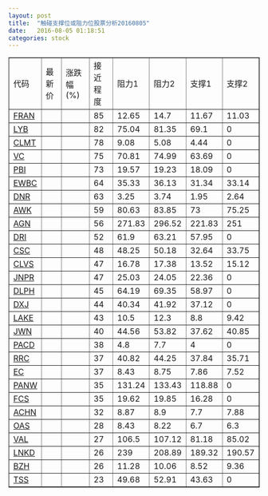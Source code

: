 ```yaml
---
layout: post
title:  "触碰支撑位或阻力位股票分析20160805"
date:   2016-08-05 01:18:51
categories: stock
---
```

<script type="text/javascript">
var stockList = []
stockList.push('gb_fran');
stockList.push('gb_lyb');
stockList.push('gb_clmt');
stockList.push('gb_vc');
stockList.push('gb_pbi');
stockList.push('gb_ewbc');
stockList.push('gb_dnr');
stockList.push('gb_awk');
stockList.push('gb_agn');
stockList.push('gb_dri');
stockList.push('gb_csc');
stockList.push('gb_clvs');
stockList.push('gb_jnpr');
stockList.push('gb_dlph');
stockList.push('gb_dxj');
stockList.push('gb_lake');
stockList.push('gb_jwn');
stockList.push('gb_pacd');
stockList.push('gb_rrc');
stockList.push('gb_ec');
stockList.push('gb_panw');
stockList.push('gb_fcs');
stockList.push('gb_achn');
stockList.push('gb_oas');
stockList.push('gb_val');
stockList.push('gb_lnkd');
stockList.push('gb_bzh');
stockList.push('gb_tss');
</script>
<table border="1">
 <tr>
 <td>代码</td>
 <td>最新价</td>
 <td>涨跌幅(%)</td>
 <td>接近程度</td>
 <td>阻力1</td>
 <td>阻力2</td>
 <td>支撑1</td>
 <td>支撑2</td>
</tr>
  <tr id="fran" class="red">
  <td><a href="http://stock.finance.sina.com.cn/usstock/quotes/FRAN.html" target="_blank">FRAN</a></td><td></td><td></td><td>85</td><td>12.65</td><td>14.7</td><td>11.67</td><td>11.03</td></tr>
  <tr id="lyb" class="red">
  <td><a href="http://stock.finance.sina.com.cn/usstock/quotes/LYB.html" target="_blank">LYB</a></td><td></td><td></td><td>82</td><td>75.04</td><td>81.35</td><td>69.1</td><td>0</td></tr>
  <tr id="clmt" class="green">
  <td><a href="http://stock.finance.sina.com.cn/usstock/quotes/CLMT.html" target="_blank">CLMT</a></td><td></td><td></td><td>78</td><td>9.08</td><td>5.08</td><td>4.44</td><td>0</td></tr>
  <tr id="vc" class="red">
  <td><a href="http://stock.finance.sina.com.cn/usstock/quotes/VC.html" target="_blank">VC</a></td><td></td><td></td><td>75</td><td>70.81</td><td>74.99</td><td>63.69</td><td>0</td></tr>
  <tr id="pbi" class="green">
  <td><a href="http://stock.finance.sina.com.cn/usstock/quotes/PBI.html" target="_blank">PBI</a></td><td></td><td></td><td>73</td><td>19.57</td><td>19.23</td><td>18.09</td><td>0</td></tr>
  <tr id="ewbc" class="green">
  <td><a href="http://stock.finance.sina.com.cn/usstock/quotes/EWBC.html" target="_blank">EWBC</a></td><td></td><td></td><td>64</td><td>35.33</td><td>36.13</td><td>31.34</td><td>33.14</td></tr>
  <tr id="dnr" class="green">
  <td><a href="http://stock.finance.sina.com.cn/usstock/quotes/DNR.html" target="_blank">DNR</a></td><td></td><td></td><td>63</td><td>3.25</td><td>3.74</td><td>1.95</td><td>2.64</td></tr>
  <tr id="awk" class="red">
  <td><a href="http://stock.finance.sina.com.cn/usstock/quotes/AWK.html" target="_blank">AWK</a></td><td></td><td></td><td>59</td><td>80.63</td><td>83.85</td><td>73</td><td>75.25</td></tr>
  <tr id="agn" class="green">
  <td><a href="http://stock.finance.sina.com.cn/usstock/quotes/AGN.html" target="_blank">AGN</a></td><td></td><td></td><td>56</td><td>271.83</td><td>296.52</td><td>221.83</td><td>251</td></tr>
  <tr id="dri" class="red">
  <td><a href="http://stock.finance.sina.com.cn/usstock/quotes/DRI.html" target="_blank">DRI</a></td><td></td><td></td><td>52</td><td>61.9</td><td>63.21</td><td>57.95</td><td>0</td></tr>
  <tr id="csc" class="red">
  <td><a href="http://stock.finance.sina.com.cn/usstock/quotes/CSC.html" target="_blank">CSC</a></td><td></td><td></td><td>48</td><td>48.25</td><td>50.18</td><td>32.64</td><td>33.75</td></tr>
  <tr id="clvs" class="green">
  <td><a href="http://stock.finance.sina.com.cn/usstock/quotes/CLVS.html" target="_blank">CLVS</a></td><td></td><td></td><td>47</td><td>16.78</td><td>17.38</td><td>13.52</td><td>15.12</td></tr>
  <tr id="jnpr" class="green">
  <td><a href="http://stock.finance.sina.com.cn/usstock/quotes/JNPR.html" target="_blank">JNPR</a></td><td></td><td></td><td>47</td><td>25.03</td><td>24.05</td><td>22.36</td><td>0</td></tr>
  <tr id="dlph" class="red">
  <td><a href="http://stock.finance.sina.com.cn/usstock/quotes/DLPH.html" target="_blank">DLPH</a></td><td></td><td></td><td>45</td><td>64.19</td><td>69.35</td><td>58.97</td><td>0</td></tr>
  <tr id="dxj" class="green">
  <td><a href="http://stock.finance.sina.com.cn/usstock/quotes/DXJ.html" target="_blank">DXJ</a></td><td></td><td></td><td>44</td><td>40.34</td><td>41.92</td><td>37.12</td><td>0</td></tr>
  <tr id="lake" class="red">
  <td><a href="http://stock.finance.sina.com.cn/usstock/quotes/LAKE.html" target="_blank">LAKE</a></td><td></td><td></td><td>43</td><td>10.5</td><td>12.3</td><td>8.8</td><td>9.42</td></tr>
  <tr id="jwn" class="green">
  <td><a href="http://stock.finance.sina.com.cn/usstock/quotes/JWN.html" target="_blank">JWN</a></td><td></td><td></td><td>40</td><td>44.56</td><td>53.82</td><td>37.62</td><td>40.85</td></tr>
  <tr id="pacd" class="red">
  <td><a href="http://stock.finance.sina.com.cn/usstock/quotes/PACD.html" target="_blank">PACD</a></td><td></td><td></td><td>38</td><td>4.8</td><td>7.7</td><td>4</td><td>0</td></tr>
  <tr id="rrc" class="red">
  <td><a href="http://stock.finance.sina.com.cn/usstock/quotes/RRC.html" target="_blank">RRC</a></td><td></td><td></td><td>37</td><td>40.82</td><td>44.25</td><td>37.84</td><td>35.71</td></tr>
  <tr id="ec" class="green">
  <td><a href="http://stock.finance.sina.com.cn/usstock/quotes/EC.html" target="_blank">EC</a></td><td></td><td></td><td>37</td><td>8.43</td><td>8.75</td><td>7.86</td><td>7.52</td></tr>
  <tr id="panw" class="green">
  <td><a href="http://stock.finance.sina.com.cn/usstock/quotes/PANW.html" target="_blank">PANW</a></td><td></td><td></td><td>35</td><td>131.24</td><td>133.43</td><td>118.88</td><td>0</td></tr>
  <tr id="fcs" class="green">
  <td><a href="http://stock.finance.sina.com.cn/usstock/quotes/FCS.html" target="_blank">FCS</a></td><td></td><td></td><td>35</td><td>19.62</td><td>19.85</td><td>16.28</td><td>0</td></tr>
  <tr id="achn" class="red">
  <td><a href="http://stock.finance.sina.com.cn/usstock/quotes/ACHN.html" target="_blank">ACHN</a></td><td></td><td></td><td>32</td><td>8.87</td><td>8.9</td><td>7.7</td><td>7.88</td></tr>
  <tr id="oas" class="red">
  <td><a href="http://stock.finance.sina.com.cn/usstock/quotes/OAS.html" target="_blank">OAS</a></td><td></td><td></td><td>28</td><td>8.43</td><td>8.22</td><td>6.7</td><td>6.3</td></tr>
  <tr id="val" class="red">
  <td><a href="http://stock.finance.sina.com.cn/usstock/quotes/VAL.html" target="_blank">VAL</a></td><td></td><td></td><td>27</td><td>106.5</td><td>107.12</td><td>81.18</td><td>85.02</td></tr>
  <tr id="lnkd" class="green">
  <td><a href="http://stock.finance.sina.com.cn/usstock/quotes/LNKD.html" target="_blank">LNKD</a></td><td></td><td></td><td>26</td><td>239</td><td>208.89</td><td>189.32</td><td>190.57</td></tr>
  <tr id="bzh" class="green">
  <td><a href="http://stock.finance.sina.com.cn/usstock/quotes/BZH.html" target="_blank">BZH</a></td><td></td><td></td><td>26</td><td>11.28</td><td>10.06</td><td>8.52</td><td>9.36</td></tr>
  <tr id="tss" class="red">
  <td><a href="http://stock.finance.sina.com.cn/usstock/quotes/TSS.html" target="_blank">TSS</a></td><td></td><td></td><td>23</td><td>49.68</td><td>52.91</td><td>43.63</td><td>0</td></tr>
</table>
